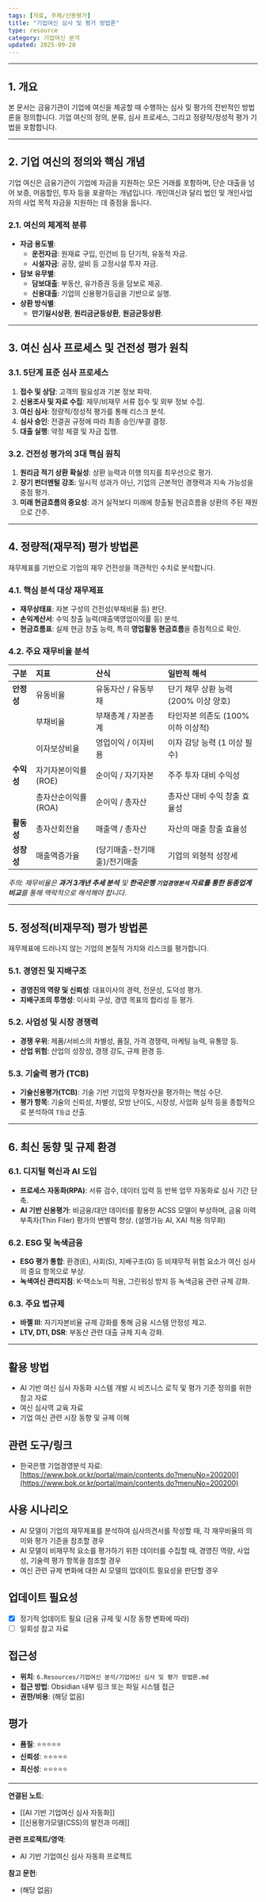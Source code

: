 ```yaml
---
tags: [자료, 주제/신용평가]
title: "기업여신 심사 및 평가 방법론"
type: resource
category: 기업여신 분석
updated: 2025-09-20
---
```



---

## 1. 개요

본 문서는 금융기관이 기업에 여신을 제공할 때 수행하는 심사 및 평가의 전반적인 방법론을 정의합니다. 기업 여신의 정의, 분류, 심사 프로세스, 그리고 정량적/정성적 평가 기법을 포함합니다.

---

## 2. 기업 여신의 정의와 핵심 개념

기업 여신은 금융기관이 기업에 자금을 지원하는 모든 거래를 포함하며, 단순 대출을 넘어 보증, 어음할인, 투자 등을 포괄하는 개념입니다. 개인여신과 달리 법인 및 개인사업자의 사업 목적 자금을 지원하는 데 중점을 둡니다.

### 2.1. 여신의 체계적 분류

- **자금 용도별**:
    - **운전자금**: 원재료 구입, 인건비 등 단기적, 유동적 자금.
    - **시설자금**: 공장, 설비 등 고정시설 투자 자금.
- **담보 유무별**:
    - **담보대출**: 부동산, 유가증권 등을 담보로 제공.
    - **신용대출**: 기업의 신용평가등급을 기반으로 실행.
- **상환 방식별**:
    - **만기일시상환**, **원리금균등상환**, **원금균등상환**.

---

## 3. 여신 심사 프로세스 및 건전성 평가 원칙

### 3.1. 5단계 표준 심사 프로세스

1.  **접수 및 상담**: 고객의 필요성과 기본 정보 파악.
2.  **신용조사 및 자료 수집**: 재무/비재무 서류 접수 및 외부 정보 수집.
3.  **여신 심사**: 정량적/정성적 평가를 통해 리스크 분석.
4.  **심사 승인**: 전결권 규정에 따라 최종 승인/부결 결정.
5.  **대출 실행**: 약정 체결 및 자금 집행.

### 3.2. 건전성 평가의 3대 핵심 원칙

1.  **원리금 적기 상환 확실성**: 상환 능력과 이행 의지를 최우선으로 평가.
2.  **장기 펀더멘털 강조**: 일시적 성과가 아닌, 기업의 근본적인 경쟁력과 지속 가능성을 중점 평가.
3.  **미래 현금흐름의 중요성**: 과거 실적보다 미래에 창출될 현금흐름을 상환의 주된 재원으로 간주.

---

## 4. 정량적(재무적) 평가 방법론

재무제표를 기반으로 기업의 재무 건전성을 객관적인 수치로 분석합니다.

### 4.1. 핵심 분석 대상 재무제표

- **재무상태표**: 자본 구성의 건전성(부채비율 등) 판단.
- **손익계산서**: 수익 창출 능력(매출액영업이익률 등) 분석.
- **현금흐름표**: 실제 현금 창출 능력, 특히 **영업활동 현금흐름**을 중점적으로 확인.

### 4.2. 주요 재무비율 분석

| 구분 | 지표 | 산식 | 일반적 해석 |
| :--- | :--- | :--- | :--- |
| **안정성** | 유동비율 | 유동자산 / 유동부채 | 단기 채무 상환 능력 (200% 이상 양호) |
| | 부채비율 | 부채총계 / 자본총계 | 타인자본 의존도 (100% 이하 이상적) |
| | 이자보상비율 | 영업이익 / 이자비용 | 이자 감당 능력 (1 이상 필수) |
| **수익성** | 자기자본이익률(ROE) | 순이익 / 자기자본 | 주주 투자 대비 수익성 |
| | 총자산순이익률(ROA) | 순이익 / 총자산 | 총자산 대비 수익 창출 효율성 |
| **활동성** | 총자산회전율 | 매출액 / 총자산 | 자산의 매출 창출 효율성 |
| **성장성** | 매출액증가율 | (당기매출-전기매출)/전기매출 | 기업의 외형적 성장세 |

*주의: 재무비율은 **과거 3개년 추세 분석** 및 **한국은행 `기업경영분석` 자료를 통한 동종업계 비교**를 통해 맥락적으로 해석해야 합니다.*

---

## 5. 정성적(비재무적) 평가 방법론

재무제표에 드러나지 않는 기업의 본질적 가치와 리스크를 평가합니다.

### 5.1. 경영진 및 지배구조

- **경영진의 역량 및 신뢰성**: 대표이사의 경력, 전문성, 도덕성 평가.
- **지배구조의 투명성**: 이사회 구성, 경영 목표의 합리성 등 평가.

### 5.2. 사업성 및 시장 경쟁력

- **경쟁 우위**: 제품/서비스의 차별성, 품질, 가격 경쟁력, 마케팅 능력, 유통망 등.
- **산업 위험**: 산업의 성장성, 경쟁 강도, 규제 환경 등.

### 5.3. 기술력 평가 (TCB)

- **기술신용평가(TCB)**: 기술 기반 기업의 무형자산을 평가하는 핵심 수단.
- **평가 항목**: 기술의 신뢰성, 차별성, 모방 난이도, 시장성, 사업화 실적 등을 종합적으로 분석하여 `T등급` 산출.

---

## 6. 최신 동향 및 규제 환경

### 6.1. 디지털 혁신과 AI 도입

- **프로세스 자동화(RPA)**: 서류 검수, 데이터 입력 등 반복 업무 자동화로 심사 기간 단축.
- **AI 기반 신용평가**: 비금융/대안 데이터를 활용한 ACSS 모델이 부상하며, 금융 이력 부족자(Thin Filer) 평가의 변별력 향상. (설명가능 AI, XAI 적용 의무화)

### 6.2. ESG 및 녹색금융

- **ESG 평가 통합**: 환경(E), 사회(S), 지배구조(G) 등 비재무적 위험 요소가 여신 심사의 중요 항목으로 부상.
- **녹색여신 관리지침**: K-택소노미 적용, 그린워싱 방지 등 녹색금융 관련 규제 강화.

### 6.3. 주요 법규제

- **바젤 III**: 자기자본비율 규제 강화를 통해 금융 시스템 안정성 제고.
- **LTV, DTI, DSR**: 부동산 관련 대출 규제 지속 강화.

---

## 활용 방법
<!-- 이 자료를 어떻게 활용할 수 있는가? -->
- AI 기반 여신 심사 자동화 시스템 개발 시 비즈니스 로직 및 평가 기준 정의를 위한 참고 자료
- 여신 심사역 교육 자료
- 기업 여신 관련 시장 동향 및 규제 이해

## 관련 도구/링크
<!-- 관련된 도구, 웹사이트, 링크들 -->
- 한국은행 기업경영분석 자료: [https://www.bok.or.kr/portal/main/contents.do?menuNo=200200](https://www.bok.or.kr/portal/main/contents.do?menuNo=200200)

## 사용 시나리오
<!-- 어떤 상황에서 이 자료가 유용할 것인가? -->
- AI 모델이 기업의 재무제표를 분석하여 심사의견서를 작성할 때, 각 재무비율의 의미와 평가 기준을 참조할 경우
- AI 모델이 비재무적 요소를 평가하기 위한 데이터를 수집할 때, 경영진 역량, 사업성, 기술력 평가 항목을 참조할 경우
- 여신 관련 규제 변화에 대한 AI 모델의 업데이트 필요성을 판단할 경우

## 업데이트 필요성
<!-- 이 자료가 시간이 지나면 업데이트가 필요한가? -->
- [x] 정기적 업데이트 필요 (금융 규제 및 시장 동향 변화에 따라)
- [ ] 일회성 참고 자료

## 접근성
<!-- 이 자료에 어떻게 접근할 수 있는가? -->
- **위치**: `6.Resources/기업여신 분석/기업여신 심사 및 평가 방법론.md`
- **접근 방법**: Obsidian 내부 링크 또는 파일 시스템 접근
- **권한/비용**: (해당 없음)

## 평가
<!-- 이 자료의 품질이나 신뢰성에 대한 평가 -->
- **품질**: ⭐⭐⭐⭐⭐
- **신뢰성**: ⭐⭐⭐⭐⭐
- **최신성**: ⭐⭐⭐⭐⭐

---

**연결된 노트**:
- [[AI 기반 기업여신 심사 자동화]]
- [[신용평가모델(CSS)의 발전과 미래]]

**관련 프로젝트/영역**:
- AI 기반 기업여신 심사 자동화 프로젝트

**참고 문헌**:
- (해당 없음)
